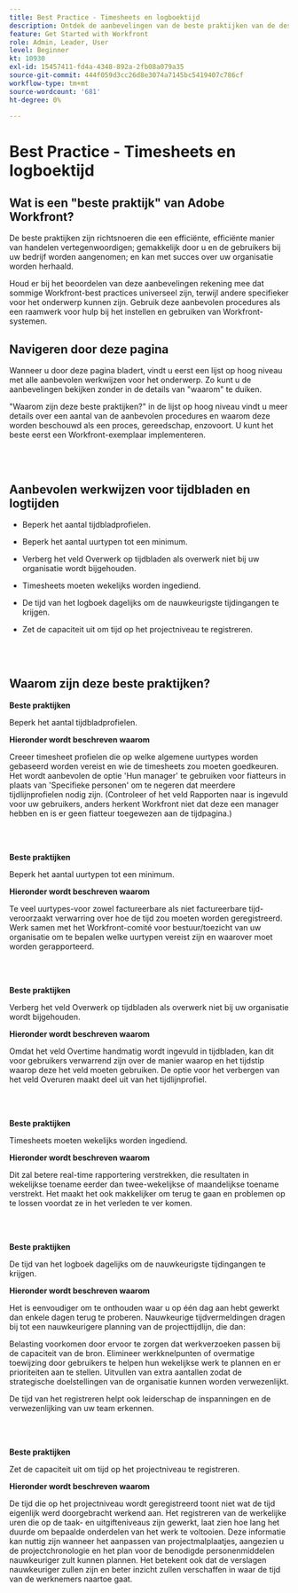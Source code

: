 ```yaml
---
title: Best Practice - Timesheets en logboektijd
description: Ontdek de aanbevelingen van de beste praktijken van de deskundigen van Adobe Workfront over vestiging, het leiden, en het gebruiken van Workfront timesheet profielen, uurtypes, timesheet voorkeur en timesheets. (Moet tussen 60 en 160 tekens lang zijn, maar is 184 tekens)
feature: Get Started with Workfront
role: Admin, Leader, User
level: Beginner
kt: 10930
exl-id: 15457411-fd4a-4348-892a-2fb08a079a35
source-git-commit: 444f059d3cc26d8e3074a7145bc5419407c786cf
workflow-type: tm+mt
source-wordcount: '681'
ht-degree: 0%

---
```


# Best Practice - Timesheets en logboektijd

## Wat is een &quot;beste praktijk&quot; van Adobe Workfront?

De beste praktijken zijn richtsnoeren die een efficiënte, efficiënte manier van handelen vertegenwoordigen; gemakkelijk door u en de gebruikers bij uw bedrijf worden aangenomen; en kan met succes over uw organisatie worden herhaald.

Houd er bij het beoordelen van deze aanbevelingen rekening mee dat sommige Workfront-best practices universeel zijn, terwijl andere specifieker voor het onderwerp kunnen zijn. Gebruik deze aanbevolen procedures als een raamwerk voor hulp bij het instellen en gebruiken van Workfront-systemen.

## Navigeren door deze pagina

Wanneer u door deze pagina bladert, vindt u eerst een lijst op hoog niveau met alle aanbevolen werkwijzen voor het onderwerp. Zo kunt u de aanbevelingen bekijken zonder in de details van &quot;waarom&quot; te duiken.

&quot;Waarom zijn deze beste praktijken?&quot; in de lijst op hoog niveau vindt u meer details over een aantal van de aanbevolen procedures en waarom deze worden beschouwd als een proces, gereedschap, enzovoort. U kunt het beste eerst een Workfront-exemplaar implementeren.

</br>
</br>


## Aanbevolen werkwijzen voor tijdbladen en logtijden

* Beperk het aantal tijdbladprofielen.

* Beperk het aantal uurtypen tot een minimum.

* Verberg het veld Overwerk op tijdbladen als overwerk niet bij uw organisatie wordt bijgehouden.

* Timesheets moeten wekelijks worden ingediend.

* De tijd van het logboek dagelijks om de nauwkeurigste tijdingangen te krijgen.

* Zet de capaciteit uit om tijd op het projectniveau te registreren.

</br>
</br>



## Waarom zijn deze beste praktijken?

**Beste praktijken**

Beperk het aantal tijdbladprofielen.



**Hieronder wordt beschreven waarom**

Creeer timesheet profielen die op welke algemene uurtypes worden gebaseerd worden vereist en wie de timesheets zou moeten goedkeuren. Het wordt aanbevolen de optie &#39;Hun manager&#39; te gebruiken voor fiatteurs in plaats van &#39;Specifieke personen&#39; om te negeren dat meerdere tijdlijnprofielen nodig zijn. (Controleer of het veld Rapporten naar is ingevuld voor uw gebruikers, anders herkent Workfront niet dat deze een manager hebben en is er geen fiatteur toegewezen aan de tijdpagina.)

</br>
</br>

**Beste praktijken**

Beperk het aantal uurtypen tot een minimum.



**Hieronder wordt beschreven waarom**

Te veel uurtypes-voor zowel factureerbare als niet factureerbare tijd-veroorzaakt verwarring over hoe de tijd zou moeten worden geregistreerd. Werk samen met het Workfront-comité voor bestuur/toezicht van uw organisatie om te bepalen welke uurtypen vereist zijn en waarover moet worden gerapporteerd.

</br>
</br>

**Beste praktijken**

Verberg het veld Overwerk op tijdbladen als overwerk niet bij uw organisatie wordt bijgehouden.



**Hieronder wordt beschreven waarom**

Omdat het veld Overtime handmatig wordt ingevuld in tijdbladen, kan dit voor gebruikers verwarrend zijn over de manier waarop en het tijdstip waarop deze het veld moeten gebruiken. De optie voor het verbergen van het veld Overuren maakt deel uit van het tijdlijnprofiel.

</br>
</br>

**Beste praktijken**

Timesheets moeten wekelijks worden ingediend.



**Hieronder wordt beschreven waarom**

Dit zal betere real-time rapportering verstrekken, die resultaten in wekelijkse toename eerder dan twee-wekelijkse of maandelijkse toename verstrekt. Het maakt het ook makkelijker om terug te gaan en problemen op te lossen voordat ze in het verleden te ver komen.

</br>
</br>

**Beste praktijken**

De tijd van het logboek dagelijks om de nauwkeurigste tijdingangen te krijgen.



**Hieronder wordt beschreven waarom**

Het is eenvoudiger om te onthouden waar u op één dag aan hebt gewerkt dan enkele dagen terug te proberen. Nauwkeurige tijdvermeldingen dragen bij tot een nauwkeurigere planning van de projecttijdlijn, die dan:

Belasting voorkomen door ervoor te zorgen dat werkverzoeken passen bij de capaciteit van de bron.
Elimineer werkknelpunten of overmatige toewijzing door gebruikers te helpen hun wekelijkse werk te plannen en er prioriteiten aan te stellen.
Uitvullen van extra aantallen zodat de strategische doelstellingen van de organisatie kunnen worden verwezenlijkt.


De tijd van het registreren helpt ook leiderschap de inspanningen en de verwezenlijking van uw team erkennen.

</br>
</br>

**Beste praktijken**

Zet de capaciteit uit om tijd op het projectniveau te registreren.



**Hieronder wordt beschreven waarom**

De tijd die op het projectniveau wordt geregistreerd toont niet wat de tijd eigenlijk werd doorgebracht werkend aan. Het registreren van de werkelijke uren die op de taak- en uitgifteniveaus zijn gewerkt, laat zien hoe lang het duurde om bepaalde onderdelen van het werk te voltooien. Deze informatie kan nuttig zijn wanneer het aanpassen van projectmalplaatjes, aangezien u de projectchronologie en het plan voor de benodigde personenmiddelen nauwkeuriger zult kunnen plannen. Het betekent ook dat de verslagen nauwkeuriger zullen zijn en beter inzicht zullen verschaffen in waar de tijd van de werknemers naartoe gaat.
